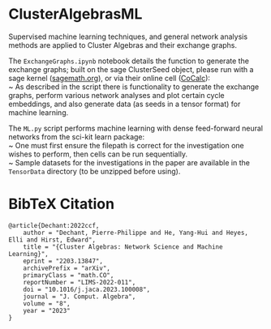 # ClusterAlgebrasML
Supervised machine learning techniques, and general network analysis methods are applied to Cluster Algebras and their exchange graphs.  

The `ExchangeGraphs.ipynb` notebook details the function to generate the exchange graphs; built on the sage ClusterSeed object, please run with a sage kernel ([sagemath.org](https://www.sagemath.org/)), or via their online cell ([CoCalc](https://cocalc.com/)):  
~ As described in the script there is functionality to generate the exchange graphs, perform various network analyses and plot certain cycle embeddings, and also generate data (as seeds in a tensor format) for machine learning.  

The `ML.py` script performs machine learning with dense feed-forward neural networks from the sci-kit learn package:  
~ One must first ensure the filepath is correct for the investigation one wishes to perform, then cells can be run sequentially.  
~ Sample datasets for the investigations in the paper are available in the `TensorData` directory (to be unzipped before using).  

# BibTeX Citation
``` 
@article{Dechant:2022ccf,
    author = "Dechant, Pierre-Philippe and He, Yang-Hui and Heyes, Elli and Hirst, Edward",
    title = "{Cluster Algebras: Network Science and Machine Learning}",
    eprint = "2203.13847",
    archivePrefix = "arXiv",
    primaryClass = "math.CO",
    reportNumber = "LIMS-2022-011",
    doi = "10.1016/j.jaca.2023.100008",
    journal = "J. Comput. Algebra",
    volume = "8",
    year = "2023"
}
```
